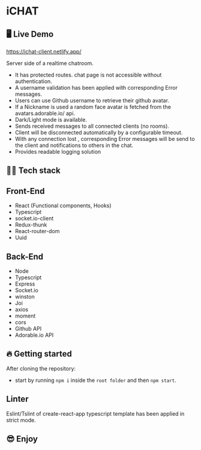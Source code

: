 # iCHAT

## 🖥 Live Demo

https://ichat-client.netlify.app/

Server side of a realtime chatroom.

- It has protected routes. chat page is not accessible without authentication.
- A username validation has been applied with corresponding Error messages.
- Users can use Github username to retrieve their github avatar.
- If a Nickname is used a random face avatar is fetched from the avatars.adorable.io/ api.
- Dark/Light mode is available.
- Sends received messages to all connected clients (no rooms).
- Client will be disconnected automatically by a configurable timeout.
- With any connection lost , corresponding Error messages will be send to the client and notifications to others in the chat.
- Provides readable logging solution

## 👨‍💻 Tech stack

## Front-End

- React (Functional components, Hooks)
- Typescript
- socket.io-client
- Redux-thunk
- React-router-dom
- Uuid

## Back-End

- Node
- Typescript
- Express
- Socket.io
- winston
- Joi
- axios
- moment
- cors
- Github API
- Adorable.io API

## 🔥 Getting started

After cloning the repository:

- start by running `npm i` inside the `root folder` and then `npm start`.

## Linter

Eslint/Tslint of create-react-app typescript template has been applied in strict mode.

## 😎 Enjoy
